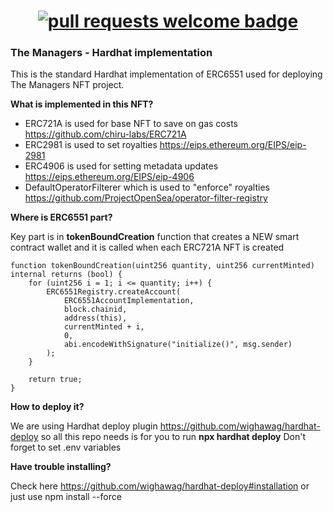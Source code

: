 <h1 align="center">    <a href="https://themanagers.wtf/">
      <img alt="pull requests welcome badge" src="https://themanagers.wtf/images/Logo.svg">
    </a></h1>



### The Managers - Hardhat implementation

This is the standard Hardhat implementation of ERC6551 used for deploying The Managers NFT project.

**What is implemented in this NFT?**

- ERC721A is used for base NFT to save on gas costs https://github.com/chiru-labs/ERC721A
- ERC2981 is used to set royalties  https://eips.ethereum.org/EIPS/eip-2981
- ERC4906 is used for setting metadata updates  https://eips.ethereum.org/EIPS/eip-4906
- DefaultOperatorFilterer which is used to "enforce" royalties https://github.com/ProjectOpenSea/operator-filter-registry

**Where is ERC6551 part?**

Key part is in **tokenBoundCreation** function that creates a NEW smart contract wallet and it is called when each ERC721A NFT is created

    function tokenBoundCreation(uint256 quantity, uint256 currentMinted) internal returns (bool) {
        for (uint256 i = 1; i <= quantity; i++) {
            ERC6551Registry.createAccount(
                ERC6551AccountImplementation,
                block.chainid,
                address(this),
                currentMinted + i,
                0,
                abi.encodeWithSignature("initialize()", msg.sender)
            );
        }

        return true;
    }

**How to deploy it?**

We are using Hardhat deploy plugin https://github.com/wighawag/hardhat-deploy so all this repo needs is for you to run
**npx hardhat deploy**
Don't forget to set .env variables

**Have trouble installing?**

Check here https://github.com/wighawag/hardhat-deploy#installation or just use npm install --force
